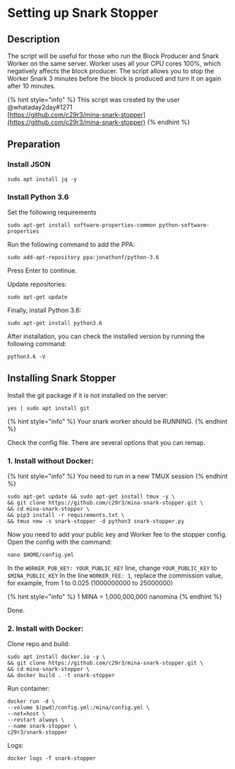 # Setting up Snark Stopper

## Description

The script will be useful for those who run the Block Producer and Snark Worker on the same server. Worker uses all your CPU cores 100%, which negatively affects the block producer. The script allows you to stop the Worker Snark 3 minutes before the block is produced and turn it on again after 10 minutes.

{% hint style="info" %}
This script was created by the user @whataday2day\#1271  
[https://github.com/c29r3/mina-snark-stopper](https://github.com/c29r3/mina-snark-stopper)
{% endhint %}

## Preparation

### Install JSON

```text
sudo apt install jq -y
```

### **Install Python 3.6**

Set the following requirements

```text
sudo apt-get install software-properties-common python-software-properties
```

Run the following command to add the PPA:

```text
sudo add-apt-repository ppa:jonathonf/python-3.6
```

Press Enter to continue.

Update repositories:

```text
sudo apt-get update
```

Finally, install Python 3.6:

```text
sudo apt-get install python3.6
```

After installation, you can check the installed version by running the following command:

```text
python3.6 -V
```

## Installing Snark Stopper

Install the git package if it is not installed on the server:

```text
yes | sudo apt install git
```

{% hint style="info" %}
Your snark worker should be RUNNING.
{% endhint %}

Check the config file. There are several options that you can remap.

### 1. Install without Docker:

{% hint style="info" %}
You need to run in a new TMUX session
{% endhint %}

```text
sudo apt-get update && sudo apt-get install tmux -y \
&& git clone https://github.com/c29r3/mina-snark-stopper.git \
&& cd mina-snark-stopper \
&& pip3 install -r requirements.txt \
&& tmux new -s snark-stopper -d python3 snark-stopper.py
```

Now you need to add your public key and Worker fee to the stopper config. Open the config with the command:

```text
nano $HOME/config.yml
```

In the `WORKER_PUB_KEY: YOUR_PUBLIC_KEY` line, change `YOUR_PUBLIC_KEY` to `$MINA_PUBLIC_KEY` In the line `WORKER_FEE: 1`, replace the commission value, for example, from 1 to 0.025 \(1000000000 to 25000000\)

{% hint style="info" %}
1 MINA = 1,000,000,000 nanomina
{% endhint %}

Done.

### 2. Install with Docker:

Clone repo and build:

```text
sudo apt install docker.io -y \
&& git clone https://github.com/c29r3/mina-snark-stopper.git \
&& cd mina-snark-stopper \
&& docker build . -t snark-stopper
```

Run container:

```text
docker run -d \
--volume $(pwd)/config.yml:/mina/config.yml \
--net=host \
--restart always \
--name snark-stopper \
c29r3/snark-stopper
```

Logs:

```text
docker logs -f snark-stopper
```

